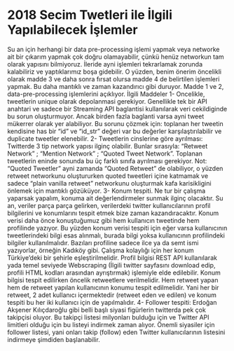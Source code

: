 # 2018 Secim Twetleri ile İlgili Yapılabilecek İşlemler


Su an için herhangi bir data pre-processing işlemi yapmak veya networke ait bir çıkarım yapmak çok doğru olamayabilir, çünkü henüz networkun tam olarak yapısını bilmiyoruz. İleride ayni işlemleri tekrarlamak zorunda kalabiliriz ve yaptıklarımız boşa gidebilir.
O yüzden, benim önerim öncelikli olarak madde 3 ve daha sonra fırsat olursa madde 4 de belirtilen işlemleri yapmak. Bu daha mantıklı ve zaman kazandırıcı gibi duruyor. Madde 1 ve 2, data-pre-processing işlemlerini açıklıyor.
İlgili Maddeler
1- Oncelikle, tweetlerin unique olarak depolanmasi gerekiyor. Genellikle tek bir API anahtari ve sadece bir Streaming API baglantisi kullanılarak veri cekildiginde bu sorun oluşturmuyor. Ancak birden fazla baglanti varsa ayni tweet mükerrer olarak yer alabiliyor.
Bu sorunu çözmek için: toplanan her tweetin kendisine has bir “id” ve “id_str” değeri var bu değerler karşılaştırılabilir ve duplicate tweetler elenebilir.
2- Tweetlerin cinslerine göre ayrılması: Twitterde 3 tip network yapısı ilginç olabilir. Bunlar sırasıyla: “Retweet Network” ; “Mention Network” ; “Quoted Tweet Network”. Toplanan tweetlerin eninde sonunda bu üç farklı sınıfa ayrılması gerekiyor.
Not: “Quoted Tweetler” ayni zamanda “Quoted Retweet” de olabiliyor, o yüzden retweet networkunu oluştururken quoted tweetleri içine katmamak ve sadece “plain vanilla retweet” networkunu oluşturmak kafa karisikligini önlemek için mantıklı gözüküyor.
3- Konum tespiti. Ne tur bir çalışma yaparsak yapalım, konuma ait değerlendirmeler sunmak ilginç olacaktır. Su an, veriler parça parça gelirken, verilerdeki twitter kullanıcılarının profil bilgilerini ve konumlarını tespit etmek bize zaman kazandıracaktır.
Konum verisi daha önce konuştuğumuz gibi hem kullanıcın tweetinde hem profilinde yazıyor. Bu yüzden konum verisi tespiti için eğer varsa kullanıcının tweetlerindeki bilgi esas alınmalı, burada bilgi yoksa kullanıcının profilindeki bilgiler kullanılmalıdır. Bazıları profiline sadece ilce ya da semt ismi yazıyorlar, örneğin Kadıköy gibi. Çalışma kolaylığı için her konum Türkiye’deki bir şehirle eşleştirilmelidir.
Profil bilgisi REST API kullanılarak yada temel seviyede Webscraping (İlgili twitter sayfasını download edip, profili HTML kodları arasından ayrıştırmak) işlemiyle elde edilebilir.
Konum bilgisi tespit edilirken öncelik retweetlere verilmelidir. Hem retweet yapan hem de retweet yapılan kullanıcının konumu tespit edilmelidir. Yani her bir retweet, 2 adet kullanıcı içermektedir (retweet eden ve edilen) ve konum tespiti bu her iki kullanıcı için de yapılmalıdır.
4- Follower tespiti: Erdoğan Akşener Kılıçdaroğlu gibi belli başlı siyasi figürlerin twitterda pek çok takipçisi oluyor. Bu takipçi listesi milyonları bulduğu için ve Twitter API limitleri olduğu için bu listeyi indirmek zaman alıyor. Önemli siyasiler için follower listesi, yani onları takip (follow) eden Twitter kullanıcılarının listesini indirmeye şimdiden başlanabilir.
